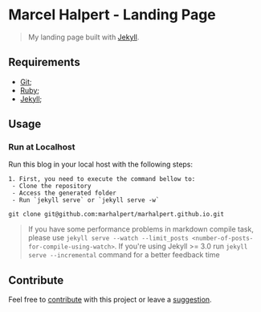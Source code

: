 # Marcel Halpert - Landing Page

> My landing page built with [Jekyll](http://jekyllrb.com/).

## Requirements

- [Git](http://git-scm.com/downloads);
- [Ruby](http://www.ruby-lang.org/pt/downloads/);
- [Jekyll](http://jekyllrb.com/);


## Usage


### Run at Localhost

Run this blog in your local host with the following steps:

    1. First, you need to execute the command bellow to:
     - Clone the repository
     - Access the generated folder
     - Run `jekyll serve` or `jekyll serve -w`

    git clone git@github.com:marhalpert/marhalpert.github.io.git

> If you have some performance problems in markdown compile task, please use  `jekyll serve --watch --limit_posts <number-of-posts-for-compile-using-watch>`. If you're using Jekyll >= 3.0 run `jekyll serve --incremental` command for a better feedback time


## Contribute

Feel free to [contribute](https://github.com/marhalpert/marhalpert.github.io/pulls) with this project or leave a [suggestion](https://github.com/marhalpert/marhalpert.github.io/issues).
